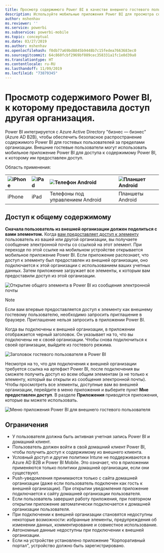 ```yaml
---
title: Просмотр содержимого Power BI в качестве внешнего гостевого пользователя (Azure AD B2B)
description: Используйте мобильные приложения Power BI для просмотра содержимого, к которому вам предоставила доступ другая организация.
author: mshenhav
ms.reviewer: ''
ms.service: powerbi
ms.subservice: powerbi-mobile
ms.topic: conceptual
ms.date: 03/27/2019
ms.author: mshenhav
ms.openlocfilehash: f0db77a69bd8845b9448b7c15fedea7663683ec0
ms.sourcegitcommit: 64c860fcbf2969bf089cec358331a1fc1e0d39a8
ms.translationtype: HT
ms.contentlocale: ru-RU
ms.lasthandoff: 11/09/2019
ms.locfileid: "73879345"
---
```

# <a name="view-power-bi-content-shared-with-you-from-an-external-organization"></a>Просмотр содержимого Power BI, к которому предоставила доступ другая организация.

Power BI интегрируется с Azure Active Directory "бизнес — бизнес" (Azure AD B2B), чтобы обеспечить безопасное распространение содержимого Power BI для гостевых пользователей за пределами организации. Внешние гостевые пользователи могут использовать мобильное приложение Power BI для доступа к содержимому Power BI, к которому им предоставлен доступ. 


Область применения:

| ![iPhone](./media/mobile-app-ssrs-kpis-mobile-on-premises-reports/iphone-logo-50-px.png) | ![iPad](./media/mobile-app-ssrs-kpis-mobile-on-premises-reports/ipad-logo-50-px.png) | ![Телефон Android](./media/mobile-app-ssrs-kpis-mobile-on-premises-reports/android-phone-logo-50-px.png) | ![Планшет Android](./media/mobile-app-ssrs-kpis-mobile-on-premises-reports/android-tablet-logo-50-px.png) |
|:--- |:--- |:--- |:--- |
| iPhone |iPad |Телефоны под управлением Android |Планшеты Android |

## <a name="accessing-shared-content"></a>Доступ к общему содержимому

**Сначала пользователь из внешней организации должен поделиться с вами элементом.** Когда [вам предоставляет доступ к элементу](../../service-share-dashboards.md) пользователь из вашей или другой организации, вы получаете сообщение электронной почты со ссылкой на этот элемент. При переходе по этой ссылке на мобильном устройстве открывается мобильное приложение Power BI. Если приложение распознает, что доступ к элементу был предоставлен из внешней организации, оно подключается к этой организации с использованием ваших учетных данных. Затем приложение загружает все элементы, к которым вам предоставили доступ из этой организации.

![Открытие общего элемента в Power BI из сообщения электронной почты ](./media/mobile-apps-b2b/mobile-b2b-open-item-email.png)

> [!NOTE]
> Если вам впервые предоставляется доступ к элементу как внешнему гостевому пользователю, необходимо запросить приглашение в браузере. Приглашение нельзя запросить в приложении Power BI.

Когда вы подключены к внешней организации, в приложении отображается черный заголовок. Он указывает на то, что вы подключены не к своей организации. Чтобы снова подключиться к своей организации, выйдите из гостевого режима.

![Заголовок гостевого пользователя в Power BI](./media/mobile-apps-b2b/mobile-b2b-exit-home.png)

Несмотря на то, что для подключения к внешней организации требуется ссылка на артефакт Power BI, после подключения вы сможете получить доступ ко всем общим элементам (а не только к элементу, который вы открыли из сообщения электронной почты). Чтобы просмотреть все элементы, доступные вам во внешней организации, перейдите в меню приложения и выберите пункт **Мне предоставлен доступ**. В разделе **Приложения** приводятся приложения, которые вы можете использовать.

![Меню приложения Power BI для внешнего гостевого пользователя](./media/mobile-apps-b2b/mobile-b2b-menu.png)

## <a name="limitations"></a>Ограничения

- У пользователя должна быть активная учетная запись Power BI и домашний клиент.
- Пользователь должен войти в свой домашний клиент Power BI, чтобы получить доступ к содержимому из внешнего клиента.
- Условный доступ и другие политики Intune не поддерживаются в Azure AD B2B и Power BI Mobile. Это означает, что в приложении применяются только политики домашней организации, если они существуют.
- Push-уведомления принимаются только с сайта домашней организации (даже если пользователь подключен как гость к внешней организации). При открытии уведомления приложение подключается к сайту домашней организации пользователя.
- Если пользователь завершил работу приложения, при повторном открытии приложение автоматически подключается к домашней организации пользователя.
- При подключении к внешней организации становятся недоступны некоторые возможности: избранные элементы, предупреждения об изменении данных, комментирование и совместное использование.
- Автономные данные недоступны при подключении к внешней организации.
- Если на устройстве установлено приложение "Корпоративный портал", устройство должно быть зарегистрировано.
